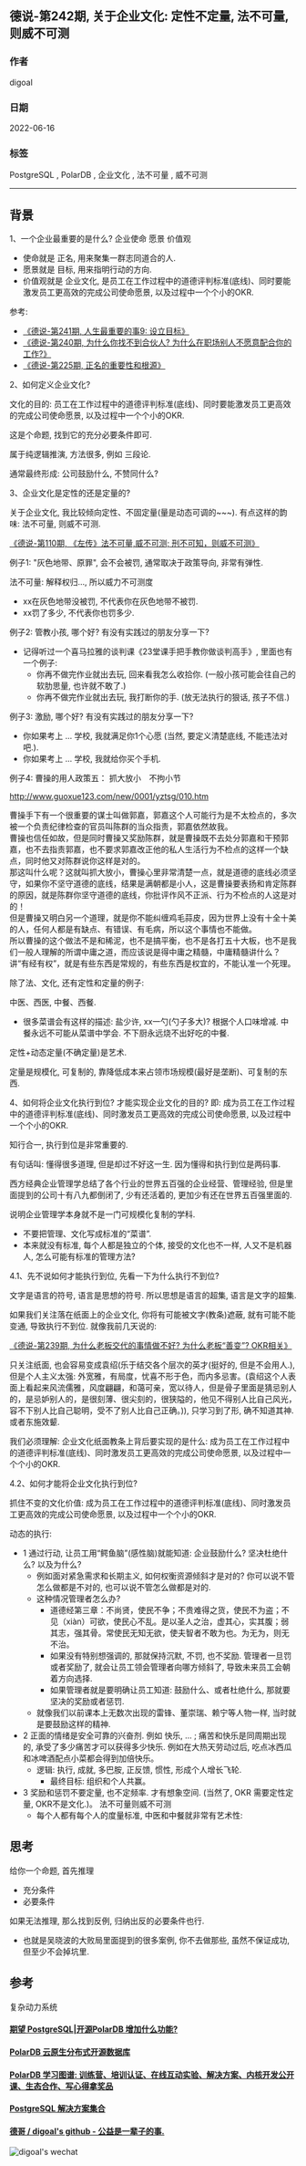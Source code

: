 ## 德说-第242期, 关于企业文化: 定性不定量, 法不可量, 则威不可测          
                                                                      
### 作者                                                                      
digoal                                                                      
                                                                      
### 日期                                                                      
2022-06-16                                                           
                                                                      
### 标签                                                                      
PostgreSQL , PolarDB , 企业文化 , 法不可量 , 威不可测                                                    
                                                                      
----                                                        
                                                                      
## 背景   
1、一个企业最重要的是什么? 企业使命 愿景 价值观      
- 使命就是 正名, 用来聚集一群志同道合的人.    
- 愿景就是 目标, 用来指明行动的方向.    
- 价值观就是 企业文化, 是员工在工作过程中的道德评判标准(底线)、同时要能激发员工更高效的完成公司使命愿景, 以及过程中一个个小的OKR.    
  
参考:  
- [《德说-第241期, 人生最重要的事9: 设立目标》](../202306/20230613_01.md)    
- [《德说-第240期, 为什么你找不到合伙人? 为什么在职场别人不愿意配合你的工作?》](../202306/20230609_02.md)    
- [《德说-第225期, 正名的重要性和根源》](../202305/20230507_01.md)    
  
2、如何定义企业文化?    
  
文化的目的: 员工在工作过程中的道德评判标准(底线)、同时要能激发员工更高效的完成公司使命愿景, 以及过程中一个个小的OKR.    
  
这是个命题, 找到它的充分必要条件即可.    
  
属于纯逻辑推演, 方法很多, 例如 三段论.    
  
通常最终形成:  公司鼓励什么, 不赞同什么?    
  
3、企业文化是定性的还是定量的?    
  
关于企业文化, 我比较倾向定性、不固定量(量是动态可调的~~~).   有点这样的韵味: 法不可量, 则威不可测.    
  
[《德说-第110期, 《左传》法不可量,威不可测; 刑不可知，则威不可测》](../202207/20220704_02.md)    
  
例子1: "灰色地带、原罪", 会不会被罚, 通常取决于政策导向, 非常有弹性.      
       
法不可量: 解释权归..., 所以威力不可测度    
- xx在灰色地带没被罚, 不代表你在灰色地带不被罚.     
- xx罚了多少, 不代表你也罚多少.     
    
    
例子2: 管教小孩, 哪个好? 有没有实践过的朋友分享一下?     
- 记得听过一个喜马拉雅的谈判课《23堂课手把手教你做谈判高手》, 里面也有一个例子:        
    - 你再不做完作业就出去玩, 回来看我怎么收拾你.      (一般小孩可能会往自己的软肋思量, 也许就不敢了.)     
    - 你再不做完作业就出去玩, 我打断你的手.           (放无法执行的狠话, 孩子不信.)    
    
例子3: 激励, 哪个好? 有没有实践过的朋友分享一下?     
- 你如果考上 ... 学校, 我就满足你1个心愿 (当然, 要定义清楚底线, 不能违法对吧.).     
- 你如果考上 ... 学校, 我就给你买个手机.     
  
例子4: 曹操的用人政策五： 抓大放小　不拘小节  
  
http://www.guoxue123.com/new/0001/yztsg/010.htm  
  
曹操手下有一个很重要的谋士叫做郭嘉，郭嘉这个人可能行为是不太检点的，多次被一个负责纪律检查的官员叫陈群的当众指责，郭嘉依然故我。  
曹操也信任如故，但是同时曹操又奖励陈群，就是曹操既不去处分郭嘉和干预郭嘉，也不去指责郭嘉，也不要求郭嘉改正他的私人生活行为不检点的这样一个缺点，同时他又对陈群说你这样是对的。  
那这叫什么呢？这就叫抓大放小，曹操心里非常清楚一点，就是道德的底线必须坚守，如果你不坚守道德的底线，结果是满朝都是小人，这是曹操要表扬和肯定陈群的原因，就是陈群你坚守道德的底线，你批评作风不正派、行为不检点的人这是对的！  
但是曹操又明白另一个道理，就是你不能纠缠鸡毛蒜皮，因为世界上没有十全十美的人，任何人都是有缺点、有错误、有毛病，所以这个事情也不能做。  
所以曹操的这个做法不是和稀泥，也不是搞平衡，也不是各打五十大板，也不是我们一般人理解的所谓中庸之道，而应该说是得中庸之精髓，中庸精髓讲什么？讲“有经有权”，就是有些东西是常规的，有些东西是权宜的，不能认准一个死理。  
  
  
除了法、文化, 还有定性和定量的例子:    
  
中医、西医, 中餐、西餐.    
- 很多菜谱会有这样的描述: 盐少许, xx一勺(勺子多大)?  根据个人口味增减.  中餐永远不可能从菜谱中学会. 不下厨永远烧不出好吃的中餐.    
  
定性+动态定量(不确定量)是艺术.    
  
定量是规模化, 可复制的, 靠降低成本来占领市场规模(最好是垄断)、可复制的东西.     
  
  
4、如何将企业文化执行到位? 才能实现企业文化的目的? 即: 成为员工在工作过程中的道德评判标准(底线)、同时激发员工更高效的完成公司使命愿景, 以及过程中一个个小的OKR.    
  
知行合一, 执行到位是非常重要的.   
  
有句话叫: 懂得很多道理, 但是却过不好这一生. 因为懂得和执行到位是两码事.  
  
西方经典企业管理学总结了各个行业的世界五百强的企业经营、管理经验, 但是里面提到的公司十有八九都倒闭了, 少有还活着的, 更加少有还在世界五百强里面的.    
  
说明企业管理学本身就不是一门可规模化复制的学科.    
- 不要把管理、文化写成标准的“菜谱”.    
- 本来就没有标准, 每个人都是独立的个体, 接受的文化也不一样, 人又不是机器人, 怎么可能有标准的管理方法?     
  
  
4\.1、先不说如何才能执行到位, 先看一下为什么执行不到位?  
  
文字是语言的符号, 语言是思想的符号.  所以思想是语言的超集, 语言是文字的超集.   
  
如果我们关注落在纸面上的企业文化, 你将有可能被文字(教条)遮蔽, 就有可能不能变通, 导致执行不到位. 就像我前几天说的:   
  
[《德说-第239期, 为什么老板交代的事情做不好? 为什么老板“善变”? OKR相关》](../202306/20230609_01.md)    
  
只关注纸面, 也会容易变成袁绍(乐于结交各个层次的英才(挺好的, 但是不会用人.), 但是个人主义太强: 外宽雅，有局度，忧喜不形于色，而内多忌害。(袁绍这个人表面上看起来风流儒雅，风度翩翩，和蔼可亲，宽以待人，但是骨子里面是猜忌别人的，是忌妒别人的，是很刻薄、很尖刻的，很狭隘的，他见不得别人比自己风光，容不下别人比自己聪明，受不了别人比自己正确。)), 只学习到了形, 确不知道其神.  或者东施效颦.    
  
我们必须理解: 企业文化纸面教条上背后要实现的是什么: 成为员工在工作过程中的道德评判标准(底线)、同时激发员工更高效的完成公司使命愿景, 以及过程中一个个小的OKR.    
  
4\.2、如何才能将企业文化执行到位?  
  
抓住不变的文化价值: 成为员工在工作过程中的道德评判标准(底线)、同时激发员工更高效的完成公司使命愿景, 以及过程中一个个小的OKR.    
  
动态的执行:      
- 1 通过行动, 让员工用“鳄鱼脑”(感性脑)就能知道: 企业鼓励什么? 坚决杜绝什么? 以及为什么?      
    - 例如面对紧急需求和长期主义, 如何权衡资源倾斜才是对的? 你可以说不管怎么做都是不对的, 也可以说不管怎么做都是对的.     
    - 这种情况管理者怎么办?   
        - 道德经第三章：不尚贤，使民不争；不贵难得之货，使民不为盗；不见（xiàn）可欲，使民心不乱。是以圣人之治，虚其心，实其腹；弱其志，强其骨。常使民无知无欲，使夫智者不敢为也。为无为，则无不治。  
        - 如果没有特别想强调的, 那就保持沉默, 不罚, 也不奖励.  管理者一旦罚或者奖励了, 就会让员工领会管理者向哪方倾斜了, 导致未来员工会朝着方向选择.       
        - 如果管理者就是要明确让员工知道: 鼓励什么、或者杜绝什么, 那就要坚决的奖励或者惩罚.    
    - 就像我们以前课本上无数次出现的雷锋、董崇瑞、赖宁等人物一样, 当时就是要鼓励这样的精神.      
- 2 正面的情绪是安全可靠的兴奋剂. 例如 快乐, ... ;    痛苦和快乐是同周期出现的, 承受了多少痛苦才可以获得多少快乐.  例如在大热天劳动过后, 吃点冰西瓜和冰啤酒配点小菜都会得到加倍快乐。    
    - 逻辑: 执行, 成就, 多巴胺, 正反馈, 惯性, 形成个人增长飞轮.    
        - 最终目标: 组织和个人共赢。  
- 3 奖励和惩罚不要定量, 也不定频率. 才有想象空间.  (当然了, OKR 需要定性定量, OKR不是文化.)。 法不可量则威不可测   
    - 每个人都有每个人的度量标准, 中医和中餐就非常有艺术性:  
  
  
  
## 思考  
给你一个命题, 首先推理  
- 充分条件  
- 必要条件  
  
如果无法推理, 那么找到反例, 归纳出反的必要条件也行.   
- 也就是吴晓波的大败局里面提到的很多案例, 你不去做那些, 虽然不保证成功, 但至少不会掉坑里.   
  
## 参考  
复杂动力系统  
  
  
  
#### [期望 PostgreSQL|开源PolarDB 增加什么功能?](https://github.com/digoal/blog/issues/76 "269ac3d1c492e938c0191101c7238216")
  
  
#### [PolarDB 云原生分布式开源数据库](https://github.com/ApsaraDB "57258f76c37864c6e6d23383d05714ea")
  
  
#### [PolarDB 学习图谱: 训练营、培训认证、在线互动实验、解决方案、内核开发公开课、生态合作、写心得拿奖品](https://www.aliyun.com/database/openpolardb/activity "8642f60e04ed0c814bf9cb9677976bd4")
  
  
#### [PostgreSQL 解决方案集合](../201706/20170601_02.md "40cff096e9ed7122c512b35d8561d9c8")
  
  
#### [德哥 / digoal's github - 公益是一辈子的事.](https://github.com/digoal/blog/blob/master/README.md "22709685feb7cab07d30f30387f0a9ae")
  
  
![digoal's wechat](../pic/digoal_weixin.jpg "f7ad92eeba24523fd47a6e1a0e691b59")
  
